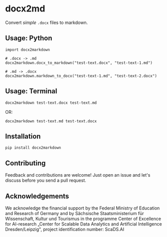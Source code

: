 # docx2md

Convert _simple_ `.docx` files to markdown.

## Usage: Python

```
import docx2markdown 

# .docx -> .md
docx2markdown.docx_to_markdown("test-text.docx", "test-text-1.md")

# .md -> .docx
docx2markdown.markdown_to_docx("test-text-1.md", "test-text-2.docx")
```

## Usage: Terminal

```
docx2markdown test-text.docx test-text.md
```
OR:
```
docx2markdown test-text.md test-text.docx
```


## Installation

```
pip install docx2markdown
```

## Contributing

Feedback and contributions are welcome! Just open an issue and let's discuss before you send a pull request. 

## Acknowledgements

We acknowledge the financial support by the Federal Ministry of Education and Research of Germany and by Sächsische Staatsministerium für Wissenschaft, Kultur und Tourismus in the programme Center of Excellence for AI-research „Center for Scalable Data Analytics and Artificial Intelligence Dresden/Leipzig", project identification number: ScaDS.AI
